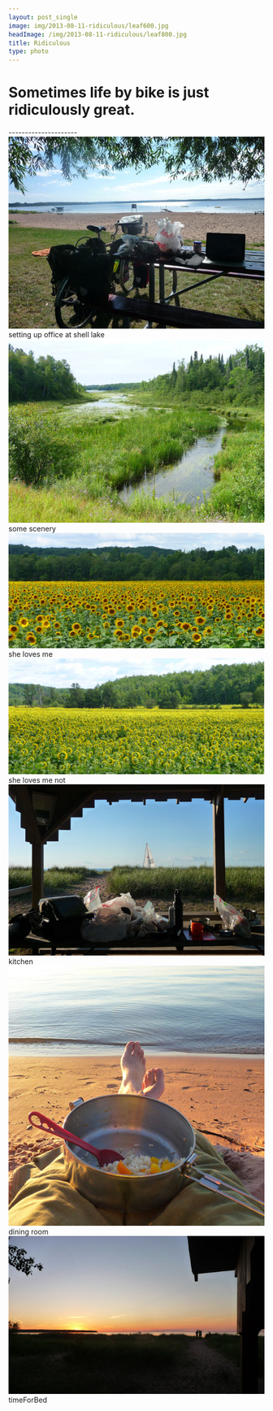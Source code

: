 ```yaml
---
layout: post_single
image: img/2013-08-11-ridiculous/leaf600.jpg
headImage: /img/2013-08-11-ridiculous/leaf800.jpg
title: Ridiculous
type: photo
---
```



Sometimes life by bike is just ridiculously great.
=================

<div class="divider">---------------------</div>

<div class="img">
	<img src="/img/2013-08-11-ridiculous/shellLakeOffice.jpg"/>
	<div class="caption">setting up office at shell lake</div>
</div>

<div class="img">
	<img src="/img/2013-08-11-ridiculous/greenStream.jpg"/>
	<div class="caption">some scenery</div>
</div>

<div class="img">
	<img src="/img/2013-08-11-ridiculous/lovesMe.jpg"/>
	<div class="caption">she loves me</div>
</div>

<div class="img">
	<img src="/img/2013-08-11-ridiculous/lovesMeNot.jpg"/>
	<div class="caption">she loves me not</div>
</div>

<div class="img">
	<img src="/img/2013-08-11-ridiculous/kitchenByTheWater.jpg"/>
	<div class="caption">kitchen</div>
</div>

<div class="img">
	<img src="/img/2013-08-11-ridiculous/diningLakeside.jpg"/>
	<div class="caption">dining room</div>
</div>

<div class="img">
	<img src="/img/2013-08-11-ridiculous/cornSunset.jpg"/>
	<div class="caption">timeForBed</div>
</div>


